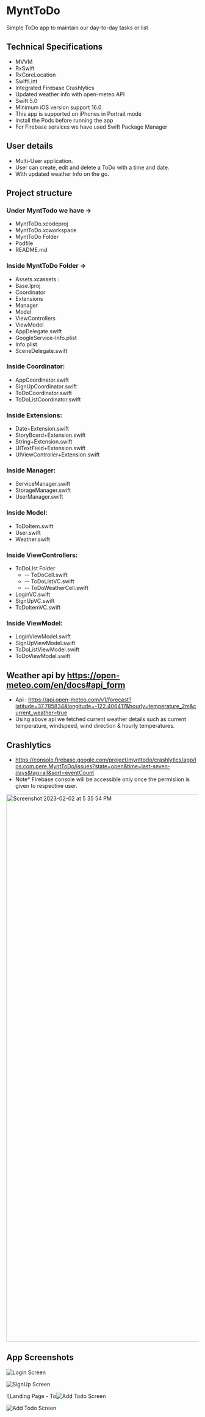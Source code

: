 # MyntToDo

Simple ToDo app to maintain our day-to-day tasks or list

## Technical Specifications
- MVVM  
- RxSwift
- RxCoreLocation
- SwiftLint
- Integrated Firebase Crashlytics
- Updated weather info with open-meteo API
- Swift 5.0 
- Minimum iOS version support 16.0
- This app is supported on iPhones in Portrait mode
- Install the Pods before running the app
- For Firebase services we have used Swift Package Manager

## User details
- Multi-User application.
- User can create, edit and delete a ToDo with a time and date.
- With updated weather info on the go.

## Project structure
### Under MyntTodo we have ->
* MyntToDo.xcodeproj
* MyntToDo.xcworkspace
* MyntToDo Folder
* Podfile
* README.md

### Inside MyntToDo Folder ->
* Assets.xcassets : 
* Base.lproj
* Coordinator
* Extensions
* Manager
* Model
* ViewControllers
* ViewModel
* AppDelegate.swift
* GoogleService-Info.plist
* Info.plist
* SceneDelegate.swift


### Inside Coordinator: 
* AppCoordinator.swift
* SignUpCoordinator.swift
* ToDoCoordinator.swift
* ToDoListCoordinator.swift


### Inside Extensions:
* Date+Extension.swift
* StoryBoard+Extension.swift
* String+Extension.swift
* UITextField+Extension.swift
* UIViewController+Extension.swift


### Inside Manager:
* ServiceManager.swift
* StorageManager.swift
* UserManager.swift


### Inside Model:
* ToDoItem.swift
* User.swift
* Weather.swift


### Inside ViewControllers:
* ToDoLIst Folder
  * -- ToDoCell.swift
  * --  ToDoLIstVC.swift
  * -- ToDoWeatherCell.swift
* LoginVC.swift
* SignUpVC.swift
* ToDoItemVC.swift


### Inside ViewModel:
* LoginViewModel.swift
* SignUpViewModel.swift
* ToDoListViewModel.swift
* ToDoViewModel.swift

## Weather api by https://open-meteo.com/en/docs#api_form
- Api : https://api.open-meteo.com/v1/forecast?latitude=37.785834&longitude=-122.406417&hourly=temperature_2m&current_weather=true
- Using above api we fetched current weather details such as current temperature, windspeed, wind direction & hourly temperatures.

## Crashlytics
- https://console.firebase.google.com/project/mynttodo/crashlytics/app/ios:com.pere.MyntToDo/issues?state=open&time=last-seven-days&tag=all&sort=eventCount
- Note* Firebase console will be accessible only once the permisiion is given to respective user.

<img width="1429" alt="Screenshot 2023-02-02 at 5 35 54 PM" src="https://user-images.githubusercontent.com/124017828/216322529-bbcf4834-9ff6-40fe-a0d1-d0d27fde3757.png">

## App Screenshots

![Login Screen](https://user-images.githubusercontent.com/124017828/216334375-d4b37183-50ac-4f28-b45d-e8cbe5da475e.png)

![SignUp Screen](https://user-images.githubusercontent.com/124017828/216334454-3f48f238-b4fa-4477-a183-fcbd9b0d64b2.png)

![Landing Page - To![Add Todo Screen](https://user-images.githubusercontent.com/124017828/216334577-452fe40a-d582-4ed8-b531-117bdbc98c01.png)

![Add Todo Screen](https://user-images.githubusercontent.com/124017828/216335177-b7a1417e-bc9f-4913-bf98-c0e6e32964ca.png)


